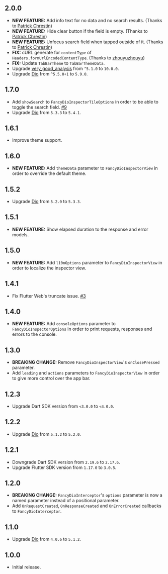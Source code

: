 ## 2.0.0

- **NEW FEATURE:** Add info text for no data and no search results. (Thanks to [Patrick Chrestin](https://github.com/PatrickChrestin))
- **NEW FEATURE:** Hide clear button if the field is empty. (Thanks to [Patrick Chrestin](https://github.com/PatrickChrestin))
- **NEW FEATURE:** Unfocus search field when tapped outside of it. (Thanks to [Patrick Chrestin](https://github.com/PatrickChrestin))
- **FIX:** cURL generate for `contentType` of `Headers.formUrlEncodedContentType`. (Thanks to [zhouyuzhouyu](https://github.com/zhouyuzhouyu))
- **FIX:** Update `TabBarTheme` to `TabBarThemeData`.
- Upgrade [very_good_analysis](https://pub.dev/packages/very_good_analysis) from `^5.1.0` to `10.0.0`.
- Upgrade [Dio](https://pub.dev/packages/dio) from `^5.5.0+1` to `5.9.0`.

## 1.7.0

- Add `showSearch` to `FancyDioInspectorTileOptions` in order to be able to toggle the search field. [#9](https://github.com/gokhancvs/fancy_dio_inspector/pull/9)
- Upgrade [Dio](https://pub.dev/packages/dio) from `5.3.3` to `5.4.1`.

## 1.6.1

- Improve theme support.

## 1.6.0

- **NEW FEATURE:** Add `themeData` parameter to `FancyDioInspectorView` in order to override the default theme.

## 1.5.2

- Upgrade [Dio](https://pub.dev/packages/dio) from `5.2.0` to `5.3.3`.

## 1.5.1

- **NEW FEATURE:** Show elapsed duration to the response and error models.

## 1.5.0

- **NEW FEATURE:** Add `l10nOptions` parameter to `FancyDioInspectorView` in order to localize the inspector view.

## 1.4.1

- Fix Flutter Web's truncate issue. [#3](https://github.com/gokhancvs/fancy_dio_inspector/pull/3)

## 1.4.0

- **NEW FEATURE:** Add `consoleOptions` parameter to `FancyDioInspectorOptions` in order to print requests, responses and errors to the console.

## 1.3.0

- **BREAKING CHANGE:** Remove `FancyDioInspectorView`'s `onClosePressed` parameter.
- Add `leading` and `actions` parameters to `FancyDioInspectorView` in order to give more control over the app bar.

## 1.2.3

- Upgrade Dart SDK version from `<3.0.0` to `<4.0.0`.

## 1.2.2

- Upgrade [Dio](https://pub.dev/packages/dio) from `5.1.2` to `5.2.0`.

## 1.2.1

- Downgrade Dart SDK version from `2.19.6` to `2.17.6`.
- Upgrade Flutter SDK version from `1.17.0` to `3.0.5`.

## 1.2.0

- **BREAKING CHANGE:** `FancyDioInterceptor`'s `options` parameter is now a named parameter instead of a positional parameter.
- Add `OnRequestCreated`, `OnResponseCreated` and `OnErrorCreated` callbacks to `FancyDioInterceptor`.

## 1.1.0

- Upgrade [Dio](https://pub.dev/packages/dio) from `4.0.6` to `5.1.2`.

## 1.0.0

- Initial release.
